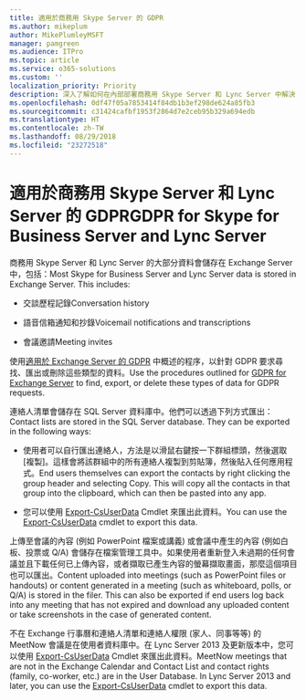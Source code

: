 ```yaml
---
title: 適用於商務用 Skype Server 的 GDPR
ms.author: mikeplum
author: MikePlumleyMSFT
manager: pamgreen
ms.audience: ITPro
ms.topic: article
ms.service: o365-solutions
ms.custom: ''
localization_priority: Priority
description: 深入了解如何在內部部署商務用 Skype Server 和 Lync Server 中解決 GDPR 需求。
ms.openlocfilehash: 0df47f05a7853414f84db1b3ef298de624a85fb3
ms.sourcegitcommit: c31424cafbf1953f2864d7e2ceb95b329a694edb
ms.translationtype: HT
ms.contentlocale: zh-TW
ms.lasthandoff: 08/29/2018
ms.locfileid: "23272518"
---
```

# <a name="gdpr-for-skype-for-business-server-and-lync-server"></a><span data-ttu-id="5ba42-103">適用於商務用 Skype Server 和 Lync Server 的 GDPR</span><span class="sxs-lookup"><span data-stu-id="5ba42-103">GDPR for Skype for Business Server and Lync Server</span></span>

<span data-ttu-id="5ba42-p101">商務用 Skype Server 和 Lync Server 的大部分資料會儲存在 Exchange Server 中，包括：</span><span class="sxs-lookup"><span data-stu-id="5ba42-p101">Most Skype for Business Server and Lync Server data is stored in Exchange Server. This includes:</span></span>

-   <span data-ttu-id="5ba42-106">交談歷程記錄</span><span class="sxs-lookup"><span data-stu-id="5ba42-106">Conversation history</span></span>

-   <span data-ttu-id="5ba42-107">語音信箱通知和抄錄</span><span class="sxs-lookup"><span data-stu-id="5ba42-107">Voicemail notifications and transcriptions</span></span>

-   <span data-ttu-id="5ba42-108">會議邀請</span><span class="sxs-lookup"><span data-stu-id="5ba42-108">Meeting invites</span></span>

<span data-ttu-id="5ba42-109">使用[適用於 Exchange Server 的 GDPR](gdpr-for-exchange-server.md) 中概述的程序，以針對 GDPR 要求尋找、匯出或刪除這些類型的資料。</span><span class="sxs-lookup"><span data-stu-id="5ba42-109">Use the procedures outlined for [GDPR for Exchange Server](gdpr-for-exchange-server.md) to find, export, or delete these types of data for GDPR requests.</span></span>

<span data-ttu-id="5ba42-p102">連絡人清單會儲存在 SQL Server 資料庫中。他們可以透過下列方式匯出：</span><span class="sxs-lookup"><span data-stu-id="5ba42-p102">Contact lists are stored in the SQL Server database. They can be exported in the following ways:</span></span>

-   <span data-ttu-id="5ba42-p103">使用者可以自行匯出連絡人，方法是以滑鼠右鍵按一下群組標頭，然後選取 [複製]。這樣會將該群組中的所有連絡人複製到剪貼簿，然後貼入任何應用程式。</span><span class="sxs-lookup"><span data-stu-id="5ba42-p103">End users themselves can export the contacts by right clicking the group header and selecting Copy. This will copy all the contacts in that group into the clipboard, which can then be pasted into any app.</span></span>

-   <span data-ttu-id="5ba42-114">您可以使用 [Export-CsUserData](https://docs.microsoft.com/zh-TW/powershell/module/skype/export-csuserdata) Cmdlet 來匯出此資料。</span><span class="sxs-lookup"><span data-stu-id="5ba42-114">You can use the [Export-CsUserData](https://docs.microsoft.com/zh-TW/powershell/module/skype/export-csuserdata) cmdlet to export this data.</span></span>

<span data-ttu-id="5ba42-p104">上傳至會議的內容 (例如 PowerPoint 檔案或講義) 或會議中產生的內容 (例如白板、投票或 Q/A) 會儲存在檔案管理工具中。如果使用者重新登入未過期的任何會議並且下載任何已上傳內容，或者擷取已產生內容的螢幕擷取畫面，那麼這個項目也可以匯出。</span><span class="sxs-lookup"><span data-stu-id="5ba42-p104">Content uploaded into meetings (such as PowerPoint files or handouts) or content generated in a meeting (such as whiteboard, polls, or Q/A) is stored in the filer. This can also be exported if end users log back into any meeting that has not expired and download any uploaded content or take screenshots in the case of generated content.</span></span>

<span data-ttu-id="5ba42-p105">不在 Exchange 行事曆和連絡人清單和連絡人權限 (家人、同事等等) 的 MeetNow 會議是在使用者資料庫中。在 Lync Server 2013 及更新版本中，您可以使用 [Export-CsUserData](https://docs.microsoft.com/zh-TW/powershell/module/skype/export-csuserdata) Cmdlet 來匯出此資料。</span><span class="sxs-lookup"><span data-stu-id="5ba42-p105">MeetNow meetings that are not in the Exchange Calendar and Contact List and contact rights (family, co-worker, etc.) are in the User Database. In Lync Server 2013 and later, you can use the [Export-CsUserData](https://docs.microsoft.com/zh-TW/powershell/module/skype/export-csuserdata) cmdlet to export this data.</span></span>
